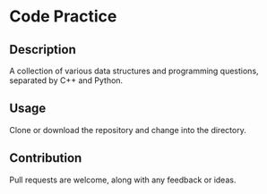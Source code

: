 # Code Practice 

## Description 

A collection of various data structures and programming questions, separated by C++ and Python. 

## Usage

Clone or download the repository and change into the directory.  

## Contribution
Pull requests are welcome, along with any feedback or ideas.


